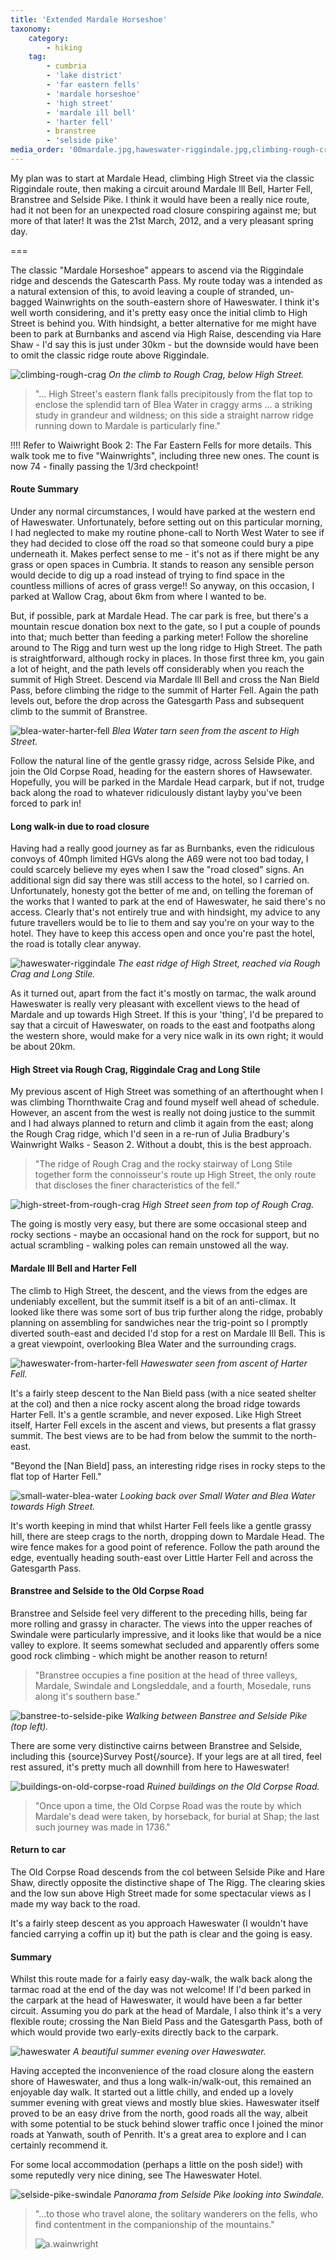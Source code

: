 ```yaml
---
title: 'Extended Mardale Horseshoe'
taxonomy:
    category:
        - hiking
    tag:
        - cumbria
        - 'lake district'
        - 'far eastern fells'
        - 'mardale horseshoe'
        - 'high street'
        - 'mardale ill bell'
        - 'harter fell'
        - branstree
        - 'selside pike'
media_order: '00mardale.jpg,haweswater-riggindale.jpg,climbing-rough-crag.jpg,banstree-to-selside-pike.jpg,high-street-from-rough-crag.jpg,blea-water-harter-fell.jpg,small-water-blea-water.jpg,haweswater-from-harter-fell.jpg,selside-pike-swindale.jpg,buildings-on-old-corpse-road.jpg,haweswater.jpg'
---
```


My plan was to start at Mardale Head, climbing High Street via the classic Riggindale route, then making a circuit around Mardale Ill Bell, Harter Fell, Branstree and Selside Pike. I think it would have been a really nice route, had it not been for an unexpected road closure conspiring against me; but more of that later! It was the 21st March, 2012, and a very pleasant spring day.

===

The classic "Mardale Horseshoe" appears to ascend via the Riggindale ridge and descends the Gatescarth Pass. My route today was a intended as a natural extension of this, to avoid leaving a couple of stranded, un-bagged Wainwrights on the south-eastern shore of Haweswater. I think it's well worth considering, and it's pretty easy once the initial climb to High Street is behind you. With hindsight, a better alternative for me might have been to park at Burnbanks and ascend via High Raise, descending via Hare Shaw - I'd say this is just under 30km - but the downside would have been to omit the classic ridge route above Riggindale.

![climbing-rough-crag](climbing-rough-crag.jpg "climbing-rough-crag")
*On the climb to Rough Crag, below High Street.*

> "... High Street's eastern flank falls precipitously from the flat top to enclose the splendid tarn of Blea Water in craggy arms ... a striking study in grandeur and wildness; on this side a straight narrow ridge running down to Mardale is particularly fine."

!!!! Refer to Waiwright Book 2: The Far Eastern Fells for more details. This walk took me to five "Wainwrights", including three new ones. The count is now 74 - finally passing the 1/3rd checkpoint!

#### Route Summary

Under any normal circumstances, I would have parked at the western end of Haweswater. Unfortunately, before setting out on this particular morning, I had neglected to make my routine phone-call to North West Water to see if they had decided to close off the road so that someone could bury a pipe underneath it. Makes perfect sense to me - it's not as if there might be any grass or open spaces in Cumbria. It stands to reason any sensible person would decide to dig up a road instead of trying to find space in the countless millions of acres of grass verge!! So anyway, on this occasion, I parked at Wallow Crag, about 6km from where I wanted to be.

But, if possible, park at Mardale Head. The car park is free, but there's a mountain rescue donation box next to the gate, so I put a couple of pounds into that; much better than feeding a parking meter! Follow the shoreline around to The Rigg and turn west up the long ridge to High Street. The path is straightforward, although rocky in places. In those first three km, you gain a lot of height, and the path levels off considerably when you reach the summit of High Street. Descend via Mardale Ill Bell and cross the Nan Bield Pass, before climbing the ridge to the summit of Harter Fell. Again the path levels out, before the drop across the Gatesgarth Pass and subsequent climb to the summit of Branstree.

![blea-water-harter-fell](blea-water-harter-fell.jpg "blea-water-harter-fell")
*Blea Water tarn seen from the ascent to High Street.*

Follow the natural line of the gentle grassy ridge, across Selside Pike, and join the Old Corpse Road, heading for the eastern shores of Hawsewater. Hopefully, you will be parked in the Mardale Head carpark, but if not, trudge back along the road to whatever ridiculously distant layby you've been forced to park in!

#### Long walk-in due to road closure

Having had a really good journey as far as Burnbanks, even the ridiculous convoys of 40mph limited HGVs along the A69 were not too bad today, I could scarcely believe my eyes when I saw the "road closed" signs. An additional sign did say there was still access to the hotel, so I carried on. Unfortunately, honesty got the better of me and, on telling the foreman of the works that I wanted to park at the end of Haweswater, he said there's no access. Clearly that's not entirely true and with hindsight, my advice to any future travellers would be to lie to them and say you're on your way to the hotel. They have to keep this access open and once you're past the hotel, the road is totally clear anyway.

![haweswater-riggindale](haweswater-riggindale.jpg "haweswater-riggindale")
*The east ridge of High Street, reached via Rough Crag and Long Stile.*

As it turned out, apart from the fact it's mostly on tarmac, the walk around Haweswater is really very pleasant with excellent views to the head of Mardale and up towards High Street. If this is your 'thing', I'd be prepared to say that a circuit of Haweswater, on roads to the east and footpaths along the western shore, would make for a very nice walk in its own right; it would be about 20km.

#### High Street via Rough Crag, Riggindale Crag and Long Stile

My previous ascent of High Street was something of an afterthought when I was climbing Thornthwaite Crag and found myself well ahead of schedule. However, an ascent from the west is really not doing justice to the summit and I had always planned to return and climb it again from the east; along the Rough Crag ridge, which I'd seen in a re-run of Julia Bradbury's Wainwright Walks - Season 2. Without a doubt, this is the best approach.

> "The ridge of Rough Crag and the rocky stairway of Long Stile together form the connoisseur's route up High Street, the only route that discloses the finer characteristics of the fell."

![high-street-from-rough-crag](high-street-from-rough-crag.jpg "high-street-from-rough-crag")
*High Street seen from top of Rough Crag.*

The going is mostly very easy, but there are some occasional steep and rocky sections - maybe an occasional hand on the rock for support, but no actual scrambling - walking poles can remain unstowed all the way.

#### Mardale Ill Bell and Harter Fell

The climb to High Street, the descent, and the views from the edges are undeniably excellent, but the summit itself is a bit of an anti-climax. It looked like there was some sort of bus trip further along the ridge, probably planning on assembling for sandwiches near the trig-point so I promptly diverted south-east and decided I'd stop for a rest on Mardale Ill Bell. This is a great viewpoint, overlooking Blea Water and the surrounding crags.

![haweswater-from-harter-fell](haweswater-from-harter-fell.jpg "haweswater-from-harter-fell")
*Haweswater seen from ascent of Harter Fell.*

It's a fairly steep descent to the Nan Bield pass (with a nice seated shelter at the col) and then a nice rocky ascent along the broad ridge towards Harter Fell. It's a gentle scramble, and never exposed. Like High Street itself, Harter Fell excels in the ascent and views, but presents a flat grassy summit. The best views are to be had from below the summit to the north-east.

"Beyond the [Nan Bield] pass, an interesting ridge rises in rocky steps to the flat top of Harter Fell."

![small-water-blea-water](small-water-blea-water.jpg "small-water-blea-water")
*Looking back over Small Water and Blea Water towards High Street.*

It's worth keeping in mind that whilst Harter Fell feels like a gentle grassy hill, there are steep crags to the north, dropping down to Mardale Head. The wire fence makes for a good point of reference. Follow the path around the edge, eventually heading south-east over Little Harter Fell and across the Gatesgarth Pass.

#### Branstree and Selside to the Old Corpse Road

Branstree and Selside feel very different to the preceding hills, being far more rolling and grassy in character. The views into the upper reaches of Swindale were particularly impressive, and it looks like that would be a nice valley to explore. It seems somewhat secluded and apparently offers some good rock climbing - which might be another reason to return!

> "Branstree occupies a fine position at the head of three valleys, Mardale, Swindale and Longsleddale, and a fourth, Mosedale, runs along it's southern base."

![banstree-to-selside-pike](banstree-to-selside-pike.jpg "banstree-to-selside-pike")
*Walking between Banstree and Selside Pike (top left).*

There are some very distinctive cairns between Branstree and Selside, including this {source}Survey Post{/source}. If your legs are at all tired, feel rest assured, it's pretty much all downhill from here to Haweswater!

![buildings-on-old-corpse-road](buildings-on-old-corpse-road.jpg "buildings-on-old-corpse-road")
*Ruined buildings on the Old Corpse Road.*

> "Once upon a time, the Old Corpse Road was the route by which Mardale's dead were taken, by horseback, for burial at Shap; the last such journey was made in 1736."

#### Return to car

The Old Corpse Road descends from the col between Selside Pike and Hare Shaw, directly opposite the distinctive shape of The Rigg. The clearing skies and the low sun above High Street made for some spectacular views as I made my way back to the road.

It's a fairly steep descent as you approach Haweswater (I wouldn't have fancied carrying a coffin up it) but the path is clear and the going is easy.

#### Summary

Whilst this route made for a fairly easy day-walk, the walk back along the tarmac road at the end of the day was not welcome! If I'd been parked in the carpark at the head of Haweswater, it would have been a far better circuit. Assuming you do park at the head of Mardale, I also think it's a very flexible route; crossing the Nan Bield Pass and the Gatesgarth Pass, both of which would provide two early-exits directly back to the carpark.

![haweswater](haweswater.jpg "haweswater")
*A beautiful summer evening over Haweswater.*

Having accepted the inconvenience of the road closure along the eastern shore of Haweswater, and thus a long walk-in/walk-out, this remained an enjoyable day walk. It started out a little chilly, and ended up a lovely summer evening with great views and mostly blue skies. Haweswater itself proved to be an easy drive from the north, good roads all the way, albeit with some potential to be stuck behind slower traffic once I joined the minor roads at Yanwath, south of Penrith. It's a great area to explore and I can certainly recommend it.

For some local accommodation (perhaps a little on the posh side!) with some reputedly very nice dining, see The Haweswater Hotel.

![selside-pike-swindale](selside-pike-swindale.jpg "selside-pike-swindale")
*Panorama from Selside Pike looking into Swindale.*

> "...to those who travel alone, the solitary wanderers on the fells, who find contentment in the companionship of the mountains."
> 
> ![a.wainwright](/user/images/aw-sig.png)